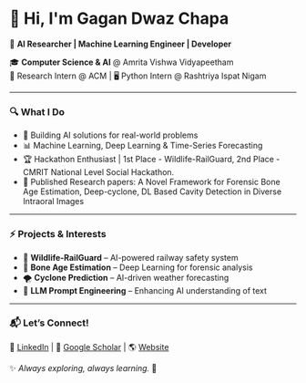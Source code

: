 # 👋 Hi, I'm Gagan Dwaz Chapa  

🚀 **AI Researcher | Machine Learning Engineer | Developer**  

🎓 **Computer Science & AI** @ Amrita Vishwa Vidyapeetham  
🔬 Research Intern @ ACM | 🖥️ Python Intern @ Rashtriya Ispat Nigam  

---

### 🔍 **What I Do**
- 🧠 Building AI solutions for real-world problems  
- 📊 Machine Learning, Deep Learning & Time-Series Forecasting  
- 🏆 Hackathon Enthusiast | 1st Place - Wildlife-RailGuard, 2nd Place - CMRIT National Level Social Hackathon.
- 📝 Published Research papers:  A Novel Framework for Forensic Bone Age Estimation, Deep-cyclone, DL Based Cavity Detection in Diverse Intraoral Images

---

### ⚡ **Projects & Interests**
- 🌿 **Wildlife-RailGuard** – AI-powered railway safety system  
- 🔎 **Bone Age Estimation** – Deep Learning for forensic analysis  
- 🌪️ **Cyclone Prediction** – AI-driven weather forecasting  
- 📜 **LLM Prompt Engineering** – Enhancing AI understanding of text  

---

### 📬 **Let’s Connect!**
💼 [LinkedIn](https://linkedin.com/in/yourprofile) | 📝 [Google Scholar](https://scholar.google.com/citations?user=yourprofile) | 🌎 [Website](https://yourwebsite.com)  

✨ *Always exploring, always learning.* 🚀  
